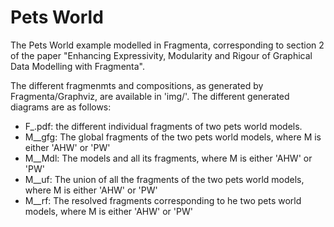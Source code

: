 # Pets World
The Pets World example modelled in Fragmenta, corresponding to section 2 of the paper "Enhancing Expressivity, Modularity and Rigour of Graphical Data Modelling with Fragmenta".

The different fragmenmts and compositions, as generated by Fragmenta/Graphviz, are available in 'img/'. The different generated diagrams are as follows:
- F_<N>.pdf: the different individual fragments of two pets world models.
- M_<M>_gfg: The global fragments of the two pets world models, where M is either 'AHW' or 'PW'
- M_<M>_Mdl: The models and all its fragments, where M is either 'AHW' or 'PW'
- M_<M>_uf: The union of all the fragments of the two pets world models, where M is either 'AHW' or 'PW'
- M_<M>_rf: The resolved fragments corresponding to he two pets world models, where M is either 'AHW' or 'PW'